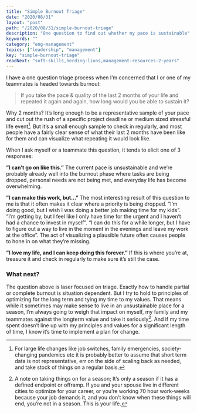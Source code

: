 ```yaml
---
title: "Simple Burnout Triage"
date: "2020/08/31"
layout: "post"
path: "/2020/08/31/simple-burnout-triage"
description: "One question to find out whether my pace is sustainable"
keywords: ""
category: "eng-management"
topics: ["leadership", "management"]
key: "simple-burnout-triage"
readNext: "soft-skills,herding-lions,management-resources-2-years"
---
```


I have a one question triage process when I’m concerned that I or one of my teammates is headed towards burnout:

> If you take the pace & quality of the last 2 months of your life and repeated it again and again, how long would you be able to sustain it?   

Why 2 months?  It’s long enough to be a representative sample of your pace and cut out the rush of a specific project deadline or medium sized stressful life event[^1].  But it’s a small enough sample to check in regularly, and most people have a fairly clear sense of what their last 2 months have been like for them and can visualize what repeating it would look like.  

When I ask myself or a teammate this question, it tends to elicit one of 3 responses:

**”I can’t go on like this.”**  The current pace is unsustainable and we’re probably already well into the burnout phase where tasks are being dropped, personal needs are not being met, and everyday life has become overwhelming.  

**”I can make this work, but…”** The most interesting result of this question to me is that it often makes it clear where a priority is being dropped.  “I’m doing good, but I wish I was doing a better job making time for my kids”.  “I’m getting by, but I feel like I only have time for the urgent and I haven’t had a chance to invest in myself”.   “I can do this for a while longer, but I have to figure out a way to live in the moment in the evenings and leave my work at the office”.  The act of visualizing a plausible future often causes people to hone in on what they’re missing.

**”I love my life, and I can keep doing this forever.”**  If this is where you’re at, treasure it and check in regularly to make sure it’s still the case. 

### What next?

The question above is laser focused on triage.  Exactly how to handle partial or complete burnout is situation dependent.  But I try to hold to principles of optimizing for the long term and tying my time to my values.  That means while it sometimes may make sense to live in an unsustainable place for a season, I’m always going to weigh that impact on myself, my family and my teammates against the longterm value and take it seriously[^2].  And if my time spent doesn’t line up with my principles and values for a significant length of time, I know it’s time to implement a plan for change.   


[^1]: For large life changes like job switches, family emergencies, society-changing pandemics etc it is probably better to assume that short term data is not representative, err on the side of scaling back as needed, and take stock of things on a regular basis. 

[^2]: A note on taking things on for a season; It’s only a season if it has a defined endpoint or offramp.  If you and your spouse live in different cities to optimize for your career, or you’re working 70 hour work-weeks because your job demands it, and you don’t know when these things will end, you’re not in a season.  This is your life.